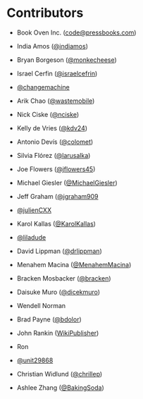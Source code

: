 # Contributors

 * Book Oven Inc. ([code@pressbooks.com](mailto:code@pressbooks.com))

 * India Amos ([@indiamos](https://github.com/indiamos))
 * Bryan Borgeson ([@monkecheese](https://github.com/monkecheese))
 * Israel Cerfin ([@israelcefrin](https://github.com/israelcefrin))
 * [@changemachine](https://github.com/changemachine)
 * Arik Chao ([@wastemobile](https://github.com/wastemobile))
 * Nick Ciske ([@nciske](https://github.com/nciske))
 * Kelly de Vries ([@kdv24](https://github.com/kdv24))
 * Antonio Devís ([@colomet](https://github.com/colomet))
 * Silvia Flórez ([@larusalka](https://twitter.com/larusalka))
 * Joe Flowers ([@jflowers45](https://github.com/jflowers45))
 * Michael Giesler ([@MichaelGiesler](https://github.com/MichaelGiesler))
 * Jeff Graham ([@jgraham909](https://github.com/jgraham909)
 * [@julienCXX](https://github.com/julienCXX)
 * Karol Kallas ([@KarolKallas](https://github.com/KarolKallas))
 * [@liladude](https://github.com/liladude)
 * David Lippman ([@drlippman](https://github.com/drlippman))
 * Menahem Macina ([@MenahemMacina](https://github.com/MenahemMacina))
 * Bracken Mosbacker ([@bracken](https://github.com/bracken))
 * Daisuke Muro ([@dicekmuro](https://github.com/dicekmuro))
 * Wendell Norman
 * Brad Payne ([@bdolor](https://github.com/bdolor))
 * John Rankin ([WikiPublisher](http://www.wikipublisher.org))
 * Ron
 * [@unit29868](https://github.com/unit29868)
 * Christian Widlund ([@chrillep](https://github.com/chrillep))
 * Ashlee Zhang ([@BakingSoda](https://github.com/BakingSoda))
